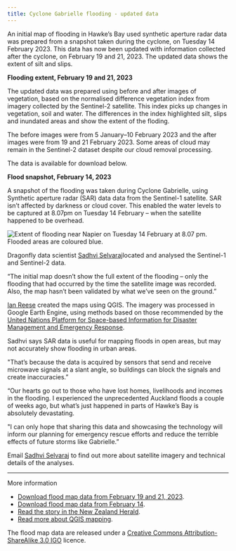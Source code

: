 ```yaml
---
title: Cyclone Gabrielle flooding - updated data
---
```


An initial map of flooding in Hawke’s Bay used synthetic aperture radar data was prepared from a snapshot taken during the cyclone, on Tuesday 14 February 2023. This data has now been updated with information collected after the cyclone, on February 19 and 21, 2023. The updated data shows the extent of silt and slips.  

<!--more-->

**Flooding extent, February 19 and 21, 2023**

The updated data was prepared using before and after images of vegetation, based on the normalised difference vegetation index from imagery collected by the Sentinel-2 satellite. This index picks up changes in vegetation, soil and water. The differences in the index highlighted silt, slips and inundated areas and show the extent of the floding.

The before images were from 5 January–10 February 2023 and the after images were from 19 and 21 February 2023. Some areas of cloud may remain in the Sentinel-2 dataset despite our cloud removal processing.

The data is available for download below.

**Flood snapshot, February 14, 2023**

A snapshot of the flooding was taken during Cyclone Gabrielle, using Synthetic aperture radar (SAR) data data from the Sentinel-1 satellite. SAR isn’t affected by darkness or cloud cover. This enabled the water levels to be captured at 8.07pm on Tuesday 14 February – when the satellite happened to be overhead.

![Extent of flooding near Napier on Tuesday 14 February at 8.07 pm. Flooded areas are coloured blue.](/news/2023-02-17-cyclone-gabrielle/napier-flooding.jpg)

Dragonfly data scientist [Sadhvi Selvaraj](/people/selvaraj-sadhvi.html)located and analysed the Sentinel-1 and Sentinel-2 data.

“The initial map doesn’t show the full extent of the flooding – only the flooding that had occurred by the time the satellite image was recorded. Also, the map hasn’t been validated by what we’ve seen on the ground.”

[Ian Reese](/people/reese-ian.html) created the maps using QGIS. The imagery was processed in Google Earth Engine, using methods based on those recommended by the [United Nations Platform for Space-based Information for Disaster Management and Emergency Response](https://www.unoosa.org/oosa/en/ourwork/un-spider/index.html).

Sadhvi says SAR data is useful for mapping floods in open areas, but may not accurately show flooding in urban areas.

"That’s because the data is acquired by sensors that send and receive microwave signals at a slant angle, so buildings can block the signals and create inaccuracies.”

“Our hearts go out to those who have lost homes, livelihoods and incomes in the flooding. I experienced the unprecedented Auckland floods a couple of weeks ago, but what’s just happened in parts of Hawke’s Bay is absolutely devastating.

"I can only hope that sharing this data and showcasing the technology will inform our planning for emergency rescue efforts and reduce the terrible effects of future storms like Gabrielle.”

Email [Sadhvi Selvaraj](mailto:sadhvi@dragonfly.co.nz) to find out more about satellite imagery and technical details of the analyses.

---
More information

* [Download flood map data from February 19 and 21, 2023](https://files.dragonfly.co.nz/data/hawkes-bay-flood/hawkes-bay-flood-silt-slip-2023-02-21.zip).
* [Download flood map data from February 14](https://files.dragonfly.co.nz/data/hawkes-bay-flood/hawkes-bay-flood-2023-02-14.zip).
* [Read the story in the New Zealand Herald](https://www.nzherald.co.nz/nz/cyclone-gabrielle-floods-first-satellite-images-shows-extent-of-hawkes-bay-flooding/TX5QMIEM2JBRTKSH5PKTTECTSE/).
* [Read more about QGIS mapping](news/2023-01-17-web-mapping-software.html).

The flood map data are released under a [Creative Commons Attribution-ShareAlike 3.0 IGO](https://creativecommons.org/licenses/by-sa/3.0/igo/) licence.
